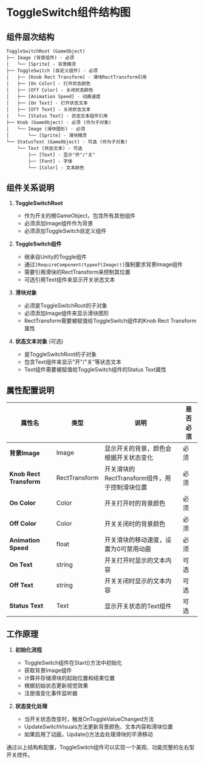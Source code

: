 # ToggleSwitch组件结构图

## 组件层次结构

```
ToggleSwitchRoot (GameObject)
├── Image (背景组件) - 必须
│   └── [Sprite] - 背景精灵
├── ToggleSwitch (自定义组件) - 必须
│   ├── [Knob Rect Transform] - 滑块RectTransform引用
│   ├── [On Color] - 打开状态颜色
│   ├── [Off Color] - 关闭状态颜色
│   ├── [Animation Speed] - 动画速度
│   ├── [On Text] - 打开状态文本
│   ├── [Off Text] - 关闭状态文本
│   └── [Status Text] - 状态文本组件引用
├── Knob (GameObject) - 必须 (作为子对象)
│   └── Image (滑块图形) - 必须
│       └── [Sprite] - 滑块精灵
└── StatusText (GameObject) - 可选 (作为子对象)
    └── Text (状态文本) - 可选
        ├── [Text] - 显示"开"/"关"
        ├── [Font] - 字体
        └── [Color] - 文本颜色
```

## 组件关系说明

1. **ToggleSwitchRoot**
   - 作为开关的根GameObject，包含所有其他组件
   - 必须添加Image组件作为背景
   - 必须添加ToggleSwitch自定义组件

2. **ToggleSwitch组件**
   - 继承自Unity的Toggle组件
   - 通过`[RequireComponent(typeof(Image))]`强制要求背景Image组件
   - 需要引用滑块的RectTransform来控制其位置
   - 可选引用Text组件来显示开关状态文本

3. **滑块对象**
   - 必须是ToggleSwitchRoot的子对象
   - 必须添加Image组件来显示滑块图形
   - RectTransform需要被赋值给ToggleSwitch组件的Knob Rect Transform属性

4. **状态文本对象** (可选)
   - 是ToggleSwitchRoot的子对象
   - 包含Text组件来显示"开"/"关"等状态文本
   - Text组件需要被赋值给ToggleSwitch组件的Status Text属性

## 属性配置说明

| 属性名 | 类型 | 说明 | 是否必须 |
|--------|------|------|---------|
| **背景Image** | Image | 显示开关的背景，颜色会根据开关状态变化 | 必须 |
| **Knob Rect Transform** | RectTransform | 开关滑块的RectTransform组件，用于控制滑块位置 | 必须 |
| **On Color** | Color | 开关打开时的背景颜色 | 必须 |
| **Off Color** | Color | 开关关闭时的背景颜色 | 必须 |
| **Animation Speed** | float | 开关滑块的移动速度，设置为0可禁用动画 | 必须 |
| **On Text** | string | 开关打开时显示的文本内容 | 可选 |
| **Off Text** | string | 开关关闭时显示的文本内容 | 可选 |
| **Status Text** | Text | 显示开关状态的Text组件 | 可选 |

## 工作原理

1. **初始化流程**
   - ToggleSwitch组件在Start()方法中初始化
   - 获取背景Image组件
   - 计算并存储滑块的起始位置和结束位置
   - 根据初始状态更新视觉效果
   - 注册值变化事件监听器

2. **状态变化处理**
   - 当开关状态改变时，触发OnToggleValueChanged方法
   - UpdateSwitchVisuals方法更新背景颜色、文本内容和滑块位置
   - 如果启用了动画，Update()方法会处理滑块的平滑移动

通过以上结构和配置，ToggleSwitch组件可以实现一个美观、功能完整的左右型开关控件。